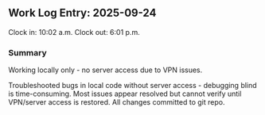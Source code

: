 ## Work Log Entry: 2025-09-24

Clock in: 10:02 a.m.
Clock out: 6:01 p.m.

### Summary

Working locally only - no server access due to VPN issues.

Troubleshooted bugs in local code without server access - debugging blind is time-consuming. Most issues appear resolved but cannot verify until VPN/server access is restored. All changes committed to git repo. 
